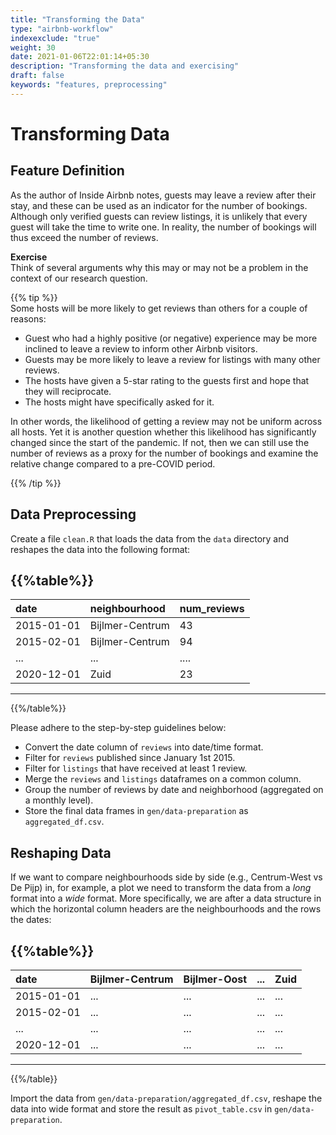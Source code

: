 ```yaml
---
title: "Transforming the Data"
type: "airbnb-workflow"
indexexclude: "true"
weight: 30
date: 2021-01-06T22:01:14+05:30
description: "Transforming the data and exercising"
draft: false
keywords: "features, preprocessing"
---
```


# Transforming Data
## Feature Definition
As the author of Inside Airbnb notes, guests may leave a review after their stay, and these can be used as an indicator for the number of bookings. Although only verified guests can review listings, it is unlikely that every guest will take the time to write one. In reality, the number of bookings will thus exceed the number of reviews.

**Exercise**  
Think of several arguments why this may or may not be a problem in the context of our research question.   

{{% tip %}}  
Some hosts will be more likely to get reviews than others for a couple of reasons:

* Guest who had a highly positive (or negative) experience may be more inclined to leave a review to inform other Airbnb visitors.
* Guests may be more likely to leave a review for listings with many other reviews.
* The hosts have given a 5-star rating to the guests first and hope that they will reciprocate.
* The hosts might have specifically asked for it.

In other words, the likelihood of getting a review may not be uniform across all hosts. Yet it is another question whether this likelihood has significantly changed since the start of the pandemic. If not, then we can still use the number of reviews as a proxy for the number of bookings and examine the relative change compared to a pre-COVID period.

{{% /tip %}}  

## Data Preprocessing

Create a file `clean.R` that loads the data from the `data` directory and reshapes the data into the following format:

{{%table%}}
---
| date | neighbourhood | num_reviews |
| :---- | :---- | :---- |
| 2015-01-01 | Bijlmer-Centrum | 43 |
| 2015-02-01 | Bijlmer-Centrum | 94 |
| ... | ... | .... |
| 2020-12-01 | Zuid | 23 |      
---
{{%/table%}}

Please adhere to the step-by-step guidelines below:  

* Convert the date column of `reviews` into date/time format.
* Filter for `reviews` published since January 1st 2015.
* Filter for `listings` that have received at least 1 review.
* Merge the `reviews` and `listings` dataframes on a common column.
* Group the number of reviews by date and neighborhood (aggregated on a monthly level).
* Store the final data frames in `gen/data-preparation` as `aggregated_df.csv`.

## Reshaping Data

If we want to compare neighbourhoods side by side (e.g., Centrum-West vs De Pijp) in, for example, a plot we need to transform the data from a *long* format into a *wide* format. More specifically, we are after a data structure in which the horizontal column headers are the neighbourhoods and the rows the dates:

{{%table%}}
---
| date | Bijlmer-Centrum | Bijlmer-Oost | ... | Zuid |
| :--- | :--- |:--- |:--- | :--- |
| 2015-01-01 | ... | ... | ... | ... |
| 2015-02-01 | ... | ... | ... | ... |
| ... | ... | ... | ... | ... |
| 2020-12-01 | ... | ... | ... | ... |
---
{{%/table}}

Import the data from `gen/data-preparation/aggregated_df.csv`, reshape the data into wide format and store the result as `pivot_table.csv` in `gen/data-preparation`.
